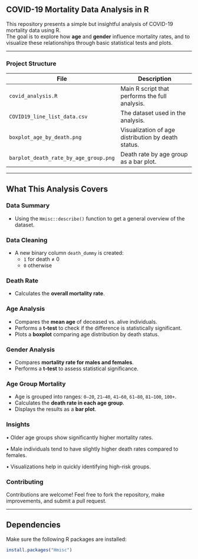 ##  COVID-19 Mortality Data Analysis in R

This repository presents a simple but insightful analysis of COVID-19 mortality data using R.  
The goal is to explore how **age** and **gender** influence mortality rates, and to visualize these relationships through basic statistical tests and plots.

---

###  Project Structure

| File                          | Description                                  |
|-------------------------------|----------------------------------------------|
| `covid_analysis.R`            | Main R script that performs the full analysis. |
| `COVID19_line_list_data.csv`  | The dataset used in the analysis.            |
| `boxplot_age_by_death.png`    | Visualization of age distribution by death status. |
| `barplot_death_rate_by_age_group.png` | Death rate by age group as a bar plot. |

---

##  What This Analysis Covers

###  Data Summary
- Using the `Hmisc::describe()` function to get a general overview of the dataset.

###  Data Cleaning
- A new binary column `death_dummy` is created:  
  - `1` for death ≠ 0  
  - `0` otherwise

###  Death Rate
- Calculates the **overall mortality rate**.

###  Age Analysis
- Compares the **mean age** of deceased vs. alive individuals.
- Performs a **t-test** to check if the difference is statistically significant.
- Plots a **boxplot** comparing age distribution by death status.

###  Gender Analysis
- Compares **mortality rate for males and females**.
- Performs a **t-test** to assess statistical significance.

###  Age Group Mortality
- Age is grouped into ranges: `0–20`, `21–40`, `41–60`, `61–80`, `81–100`, `100+`.
- Calculates the **death rate in each age group**.
- Displays the results as a **bar plot**.

### Insights

• Older age groups show significantly higher mortality rates.

• Male individuals tend to have slightly higher death rates compared to females.

• Visualizations help in quickly identifying high-risk groups.

### Contributing

Contributions are welcome!
Feel free to fork the repository, make improvements, and submit a pull request.

---

##  Dependencies

Make sure the following R packages are installed:

```r
install.packages("Hmisc")



